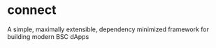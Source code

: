 # connect
A simple, maximally extensible, dependency minimized framework for building modern BSC dApps
